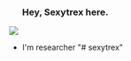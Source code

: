 ### &nbsp; &nbsp; &nbsp; Hey, Sexytrex here.

<a href="https://github.com/anuraghazra/github-readme-stats">
  <img align="center" src="https://github-readme-stats.vercel.app/api?username=sexytrex&count_private=false&show_icons=true&cache_seconds=43200&locale=en&theme=cobalt" />
</a>

- I'm researcher
"# sexytrex" 
